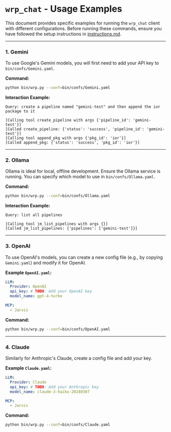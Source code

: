 # `wrp_chat` - Usage Examples

This document provides specific examples for running the `wrp_chat` client with different configurations. Before running these commands, ensure you have followed the setup instructions in [instructions.md](./instructions.md).

---

### 1. Gemini

To use Google's Gemini models, you will first need to add your API key to `bin/confs/Gemini.yaml`.

**Command:**
```bash
python bin/wrp.py --conf=bin/confs/Gemini.yaml
```

**Interaction Example:**
```
Query: create a pipeline named "gemini-test" and then append the ior package to it

[Calling tool create_pipeline with args {'pipeline_id': 'gemini-test'}]
[Called create_pipeline: {'status': 'success', 'pipeline_id': 'gemini-test'}]
[Calling tool append_pkg with args {'pkg_id': 'ior'}]
[Called append_pkg: {'status': 'success', 'pkg_id': 'ior'}]
```

---

### 2. Ollama

Ollama is ideal for local, offline development. Ensure the Ollama service is running. You can specify which model to use in `bin/confs/Ollama.yaml`.

**Command:**
```bash
python bin/wrp.py --conf=bin/confs/Ollama.yaml
```

**Interaction Example:**
```
Query: list all pipelines

[Calling tool jm_list_pipelines with args {}]
[Called jm_list_pipelines: {'pipelines': ['gemini-test']}]
```

---

### 3. OpenAI

To use OpenAI's models, you can create a new config file (e.g., by copying `Gemini.yaml`) and modify it for OpenAI.

**Example `OpenAI.yaml`:**
```yaml
LLM:
  Provider: OpenAI
  api_key: # TODO: Add your OpenAI key
  model_name: gpt-4-turbo

MCP:
  - Jarvis
```

**Command:**
```bash
python bin/wrp.py --conf=bin/confs/OpenAI.yaml
```

---

### 4. Claude

Similarly for Anthropic's Claude, create a config file and add your key.

**Example `Claude.yaml`:**
```yaml
LLM:
  Provider: Claude
  api_key: # TODO: Add your Anthropic key
  model_name: claude-3-haiku-20240307

MCP:
  - Jarvis
```

**Command:**
```bash
python bin/wrp.py --conf=bin/confs/Claude.yaml
``` 